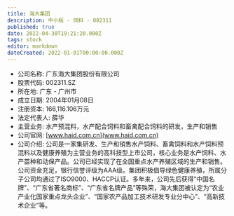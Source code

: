 ```yaml
---
title: 海大集团
description: 中小板 - 饲料 - 002311
published: true
date: 2022-04-30T19:21:20.000Z
tags: stock
editor: markdown
dateCreated: 2022-01-01T00:00:00.000Z
---
```


- 公司名称: 广东海大集团股份有限公司
- 股票代码: 002311.SZ
- 所在地: 广东 - 广州市
- 成立日期: 2004年01月08日
- 注册资本: 166,116.106万元
- 法定代表人: 薛华
- 主营业务: 水产预混料，水产配合饲料和畜禽配合饲料的研发，生产和销售
- 公司官网: [www.haid.com.cn](www.haid.com.cn)
- 公司介绍: 公司是一家集研发、生产和销售水产饲料、畜禽饲料和水产饲料预混料以及健康养殖为主营业务的高科技型上市公司，核心业务是水产饲料、水产苗种和动保产品。公司已经实现了在全国重点水产养殖区域的生产和销售。公司资金充足，银行信誉评级为AAA级。集团积极倡导绿色健康养殖，所属分子公司均通过了ISO9000、HACCP认证。多年来，公司先后获得“中国名牌”、“广东省著名商标”、“广东省名牌产品”等殊荣，海大集团被认定为“农业产业化国家重点龙头企业”、“国家农产品加工技术研发专业分中心”、“高新技术企业”等。


